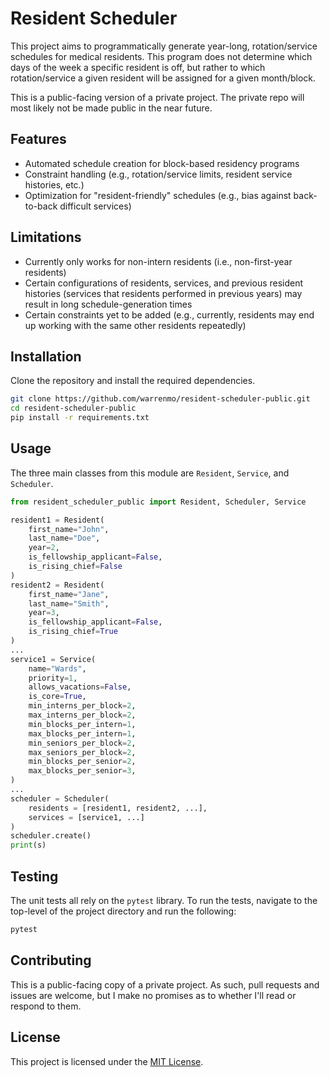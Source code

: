 # Resident Scheduler

This project aims to programmatically generate year-long, rotation/service
schedules for medical residents. This program does not determine
which days of the week a specific resident is off, but rather to which
rotation/service a given resident will be assigned for a given month/block.

This is a public-facing version of a private project. The private repo will
most likely not be made public in the near future.


## Features
 - Automated schedule creation for block-based residency programs
 - Constraint handling (e.g., rotation/service limits, resident service histories, etc.)
 - Optimization for "resident-friendly" schedules (e.g., bias against back-to-back difficult services)


## Limitations
 - Currently only works for non-intern residents (i.e., non-first-year residents)
 - Certain configurations of residents, services, and previous resident histories (services that residents performed in previous years) may result in long schedule-generation times
 - Certain constraints yet to be added (e.g., currently, residents may end up working with the same other residents repeatedly)


## Installation
Clone the repository and install the required dependencies.

```bash
git clone https://github.com/warrenmo/resident-scheduler-public.git
cd resident-scheduler-public
pip install -r requirements.txt
```


## Usage
The three main classes from this module are `Resident`, `Service`, and `Scheduler`.

```python
from resident_scheduler_public import Resident, Scheduler, Service

resident1 = Resident(
    first_name="John",
    last_name="Doe",
    year=2,
    is_fellowship_applicant=False,
    is_rising_chief=False
)
resident2 = Resident(
    first_name="Jane",
    last_name="Smith",
    year=3,
    is_fellowship_applicant=False,
    is_rising_chief=True
)
...
service1 = Service(
    name="Wards",
    priority=1,
    allows_vacations=False,
    is_core=True,
    min_interns_per_block=2,
    max_interns_per_block=2,
    min_blocks_per_intern=1,
    max_blocks_per_intern=1,
    min_seniors_per_block=2,
    max_seniors_per_block=2,
    min_blocks_per_senior=2,
    max_blocks_per_senior=3,
)
...
scheduler = Scheduler(
    residents = [resident1, resident2, ...],
    services = [service1, ...]
)
scheduler.create()
print(s)
```


## Testing
The unit tests all rely on the `pytest` library. To run the tests, navigate to the top-level of the project directory and run the following:

```bash
pytest
```


## Contributing

This is a public-facing copy of a private project. As such, pull requests and
issues are welcome, but I make no promises as to whether I'll read or respond
to them.


## License
This project is licensed under the [MIT License](https://choosealicense.com/licenses/mit/).
